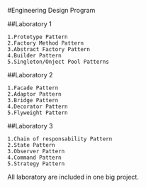 #Engineering Design Program

##Laboratory 1

    1.Prototype Pattern
    2.Factory Method Pattern
    3.Abstract Factory Pattern
    4.Builder Pattern
    5.Singleton/Onject Pool Patterns
    
##Laboratory 2

    1.Facade Pattern
    2.Adaptor Pattern
    3.Bridge Pattern
    4.Decorator Pattern
    5.Flyweight Pattern
    
##Laboratory 3

    1.Chain of responsability Pattern
    2.State Pattern
    3.Observer Pattern
    4.Command Pattern
    5.Strategy Pattern
    
    
All laboratory are included in one big project.
